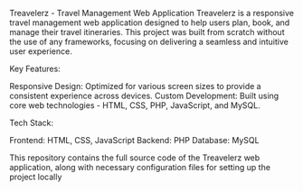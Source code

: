 Treavelerz - Travel Management Web Application
Treavelerz is a responsive travel management web application designed to help users plan, book, and manage their travel itineraries. This project was built from scratch without the use of any frameworks, focusing on delivering a seamless and intuitive user experience.



Key Features:

Responsive Design: Optimized for various screen sizes to provide a consistent experience across devices.
Custom Development: Built using core web technologies - HTML, CSS, PHP, JavaScript, and MySQL.



Tech Stack:

Frontend: HTML, CSS, JavaScript
Backend: PHP
Database: MySQL


This repository contains the full source code of the Treavelerz web application, along with necessary configuration files for setting up the project locally
